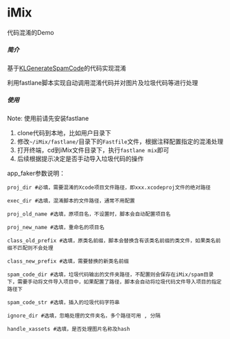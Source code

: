 # iMix
代码混淆的Demo

##### 简介
基于[KLGenerateSpamCode](https://github.com/klaus01/KLGenerateSpamCode)的代码实现混淆

利用fastlane脚本实现自动调用混淆代码并对图片及垃圾代码等进行处理

##### 使用
Note: 使用前请先安装fastlane

1. clone代码到本地，比如用户目录下
2. 修改`~/iMix/fastlane/`目录下的`Fastfile`文件，根据注释配置指定的混淆处理
3. 打开终端，cd到iMix文件目录下，执行`fastlane mix`即可
4. 后续根据提示决定是否手动导入垃圾代码的操作

app_faker参数说明：
```
proj_dir #必填，需要混淆的Xcode项目文件路径，即xxx.xcodeproj文件的绝对路径

exec_dir #选填，混淆脚本的文件路径，通常不用配置

proj_old_name #选填，原项目名，不设置时，脚本会自动配置项目名

proj_new_name #选填，重命名的项目名

class_old_prefix #选填，原类名前缀，脚本会替换含有该类名前缀的类文件，如果类名前缀不匹配则不会处理

class_new_prefix #选填，需要替换的新类名前缀

spam_code_dir #选填，垃圾代码输出的文件夹路径，不配置则会保存在iMix/spam目录下，需要手动将文件导入项目中，如果配置了路径，脚本会自动将垃圾代码文件导入项目的指定路径下

spam_code_str #选填，插入的垃圾代码字符串

ignore_dir #选填，忽略处理的文件夹名，多个路径可用 , 分隔

handle_xassets #选填，是否处理图片名称及hash
```
